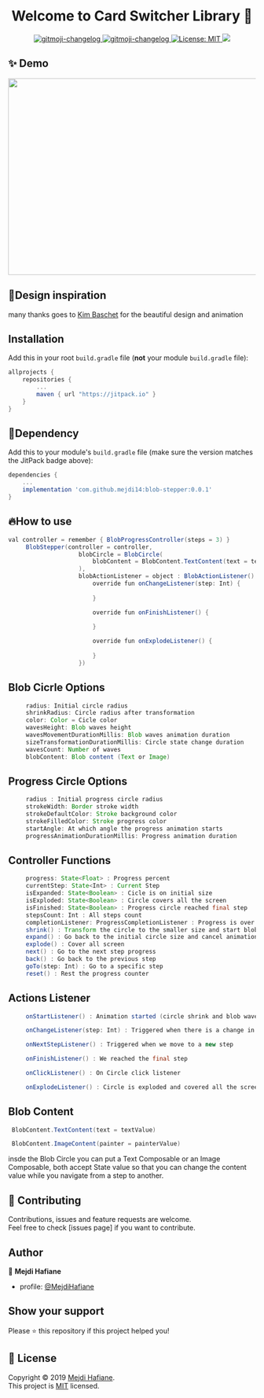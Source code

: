 <h1 align="center">Welcome to Card Switcher Library 👋</h1>

<p align="center">
  <a href="https://github.com/frinyvonnick/gitmoji-changelog">
    <img src="https://img.shields.io/badge/API-15%2B-blue.svg?style=flat" alt="gitmoji-changelog">
  </a>  <a href="https://github.com/frinyvonnick/gitmoji-changelog">
    <img src="https://jitpack.io/v/mejdi14/AndroidColorPicker.svg" alt="gitmoji-changelog">
  </a>
  </a>
	<a href="https://github.com/kefranabg/readme-md-generator/blob/master/LICENSE">
    <img alt="License: MIT" src="https://img.shields.io/badge/license-MIT-yellow.svg" target="_blank" />
  </a>
  <a href="https://codecov.io/gh/kefranabg/readme-md-generator">
    <img src="https://codecov.io/gh/kefranabg/readme-md-generator/branch/master/graph/badge.svg" />
  </a>
</p>

## ✨ Demo
<p align="center">
<img src="https://github.com/mejdi14/Blob-Stepper/blob/master/demo/demo.gif" height="400" width="550" >
	</p>
	
	
## :art:Design inspiration
many thanks goes to [Kim Baschet](https://twitter.com/Kim_____B) for the beautiful design and animation




## Installation

Add this in your root `build.gradle` file (**not** your module `build.gradle` file):

```gradle
allprojects {
	repositories {
		...
		maven { url "https://jitpack.io" }
	}
}
``` 
## :hammer:Dependency

Add this to your module's `build.gradle` file (make sure the version matches the JitPack badge above):

```gradle
dependencies {
	...
	implementation 'com.github.mejdi14:blob-stepper:0.0.1'
}
```


## :fire:How to use

``` java
val controller = remember { BlobProgressController(steps = 3) }
     BlobStepper(controller = controller,
                    blobCircle = BlobCircle(
                        blobContent = BlobContent.TextContent(text = textValue)
                    ),
                    blobActionListener = object : BlobActionListener() {
                        override fun onChangeListener(step: Int) {
                            
                        }

                        override fun onFinishListener() {
                            
                        }

                        override fun onExplodeListener() {
                            
                        }
                    })
```

Blob Cicrle Options
-----

``` java
     radius: Initial circle radius
     shrinkRadius: Circle radius after transformation
     color: Color = Cicle color
     wavesHeight: Blob waves height
     wavesMovementDurationMillis: Blob waves animation duration
     sizeTransformationDurationMillis: Circle state change duration
     wavesCount: Number of waves
     blobContent: Blob content (Text or Image)
```
Progress Circle Options
-----

``` java
     radius : Initial progress circle radius
     strokeWidth: Border stroke width
     strokeDefaultColor: Stroke background color
     strokeFilledColor: Stroke progress color
     startAngle: At which angle the progress animation starts
     progressAnimationDurationMillis: Progress animation duration
```

Controller Functions
-----

``` java
     progress: State<Float> : Progress percent
     currentStep: State<Int> : Current Step
     isExpanded: State<Boolean> : Cicle is on initial size
     isExploded: State<Boolean> : Circle covers all the screen
     isFinished: State<Boolean> : Progress circle reached final step
     stepsCount: Int : All steps count
     completionListener: ProgressCompletionListener : Progress is over
     shrink() : Transform the circle to the smaller size and start blob waves animation
     expand() : Go back to the initial circle size and cancel animation
     explode() : Cover all screen 
     next() : Go to the next step progress
     back() : Go back to the previous step
     goTo(step: Int) : Go to a specific step
     reset() : Rest the progress counter
```

Actions Listener
-----

``` java
     onStartListener() : Animation started (circle shrink and blob waves are moving)

     onChangeListener(step: Int) : Triggered when there is a change in the circle state

     onNextStepListener() : Triggered when we move to a new step

     onFinishListener() : We reached the final step

     onClickListener() : On Circle click listener

     onExplodeListener() : Circle is exploded and covered all the screen

```

Blob Content
-----
``` java
 BlobContent.TextContent(text = textValue)

 BlobContent.ImageContent(painter = painterValue)
```
insde the Blob Circle you can put a  Text Composable or an Image Composable,
both accept State value so that you can change the content value while you navigate from a step to another.



## 🤝 Contributing

Contributions, issues and feature requests are welcome.<br />
Feel free to check [issues page] if you want to contribute.<br />


## Author

👤 **Mejdi Hafiane**

- profile: [@MejdiHafiane](https://twitter.com/mejdi141)

## Show your support

Please ⭐️ this repository if this project helped you!


## 📝 License

Copyright © 2019 [Mejdi Hafiane](https://github.com/mejdi14).<br />
This project is [MIT](https://github.com/mejdi14/readme-md-generator/blob/master/LICENSE) licensed.
